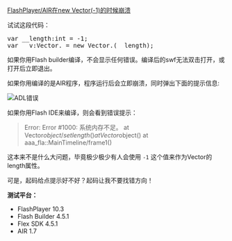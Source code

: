 [FlashPlayer/AIR在new Vector(-1)的时候崩溃](http://zengrong.net/post/1396.htm)

试试这段代码：

<pre lang="actionscript">
var __length:int = -1;
var __v:Vector.<String> = new Vector.<String>(__length);
</pre>

如果你用Flash builder编译，不会显示任何错误。编译后的swf无法双击打开，或打开后立即退出。

如果你用编译的是AIR程序，程序运行后会立即崩溃，同时弹出下面的提示信息:

![ADL错误](flashplayer_crash_on_vector_create/flashplayer_crash_vector.png)

如果你用Flash IDE来编译，则会看到错误提示：

>Error: Error #1000: 系统内存不足。
>	at Vector$object/set length()
>	at Vector$object()
>	at aaa_fla::MainTimeline/frame1()

这本来不是什么大问题，毕竟极少极少有人会使用 `-1` 这个值来作为Vector的length属性。

可是，起码给点提示好不好？起码让我不要找错方向！

**测试平台：**

* FlashPlayer 10.3
* Flash Builder 4.5.1
* Flex SDK 4.5.1
* AIR 1.7
